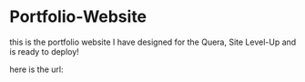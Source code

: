 # Portfolio-Website
this is the portfolio website I have designed for the Quera, Site Level-Up and is ready to deploy! 

here is the url: <URL here>

